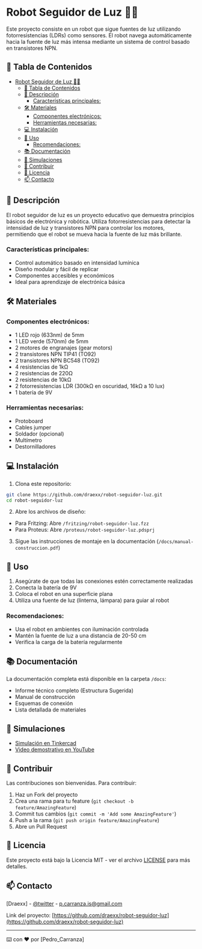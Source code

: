 # Robot Seguidor de Luz 🤖💡

Este proyecto consiste en un robot que sigue fuentes de luz utilizando fotorresistencias (LDRs) como sensores. El robot navega automáticamente hacia la fuente de luz más intensa mediante un sistema de control basado en transistores NPN.

## 📝 Tabla de Contenidos
- [Robot Seguidor de Luz 🤖💡](#robot-seguidor-de-luz-)
  - [📝 Tabla de Contenidos](#-tabla-de-contenidos)
  - [📖 Descripción](#-descripción)
    - [Características principales:](#características-principales)
  - [🛠️ Materiales](#️-materiales)
    - [Componentes electrónicos:](#componentes-electrónicos)
    - [Herramientas necesarias:](#herramientas-necesarias)
  - [💻 Instalación](#-instalación)
  - [🚀 Uso](#-uso)
    - [Recomendaciones:](#recomendaciones)
  - [📚 Documentación](#-documentación)
  - [🔬 Simulaciones](#-simulaciones)
  - [🤝 Contribuir](#-contribuir)
  - [📄 Licencia](#-licencia)
  - [📫 Contacto](#-contacto)

## 📖 Descripción

El robot seguidor de luz es un proyecto educativo que demuestra principios básicos de electrónica y robótica. Utiliza fotorresistencias para detectar la intensidad de luz y transistores NPN para controlar los motores, permitiendo que el robot se mueva hacia la fuente de luz más brillante.

### Características principales:
- Control automático basado en intensidad lumínica
- Diseño modular y fácil de replicar
- Componentes accesibles y económicos
- Ideal para aprendizaje de electrónica básica

## 🛠️ Materiales

### Componentes electrónicos:
- 1 LED rojo (633nm) de 5mm
- 1 LED verde (570nm) de 5mm
- 2 motores de engranajes (gear motors)
- 2 transistores NPN TIP41 (TO92)
- 2 transistores NPN BC548 (TO92)
- 4 resistencias de 1kΩ
- 2 resistencias de 220Ω
- 2 resistencias de 10kΩ
- 2 fotorresistencias LDR (300kΩ en oscuridad, 16kΩ a 10 lux)
- 1 batería de 9V

### Herramientas necesarias:
- Protoboard
- Cables jumper
- Soldador (opcional)
- Multímetro
- Destornilladores

## 💻 Instalación

1. Clona este repositorio:
```bash
git clone https://github.com/draexx/robot-seguidor-luz.git
cd robot-seguidor-luz
```

2. Abre los archivos de diseño:
- Para Fritzing: Abre `/fritzing/robot-seguidor-luz.fzz`
- Para Proteus: Abre `/proteus/robot-seguidor-luz.pdsprj`

3. Sigue las instrucciones de montaje en la documentación (`/docs/manual-construccion.pdf`)

## 🚀 Uso

1. Asegúrate de que todas las conexiones estén correctamente realizadas
2. Conecta la batería de 9V
3. Coloca el robot en una superficie plana
4. Utiliza una fuente de luz (linterna, lámpara) para guiar al robot

### Recomendaciones:
- Usa el robot en ambientes con iluminación controlada
- Mantén la fuente de luz a una distancia de 20-50 cm
- Verifica la carga de la batería regularmente

## 📚 Documentación

La documentación completa está disponible en la carpeta `/docs`:
- Informe técnico completo (Estructura Sugerida)
- Manual de construcción
- Esquemas de conexión
- Lista detallada de materiales

## 🔬 Simulaciones

- [Simulación en Tinkercad](https://www.tinkercad.com/things/dYh0102oI5U-micro-robot-movil-seguir-de-luz)
- [Video demostrativo en YouTube](https://youtube.com/watch?v=demo-robot-seguidor)

## 🤝 Contribuir

Las contribuciones son bienvenidas. Para contribuir:

1. Haz un Fork del proyecto
2. Crea una rama para tu feature (`git checkout -b feature/AmazingFeature`)
3. Commit tus cambios (`git commit -m 'Add some AmazingFeature'`)
4. Push a la rama (`git push origin feature/AmazingFeature`)
5. Abre un Pull Request

## 📄 Licencia

Este proyecto está bajo la Licencia MIT - ver el archivo [LICENSE](LICENSE) para más detalles.

## 📫 Contacto

[Draexx] - [@twitter](https://twitter.com/draexx) - p.carranza.is@gmail.com

Link del proyecto: [https://github.com/draexx/robot-seguidor-luz](https://github.com/draexx/robot-seguidor-luz)

---
⌨️ con ❤️ por [Pedro_Carranza]